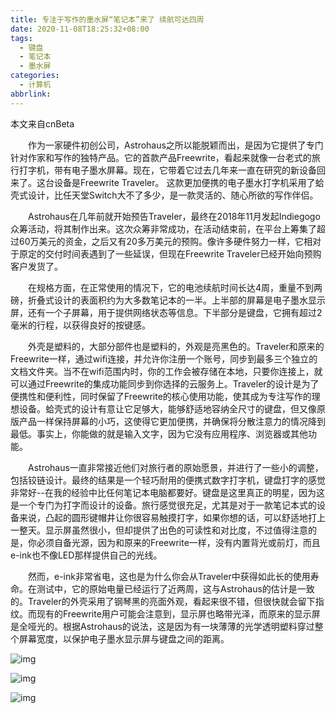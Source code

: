 ```yaml
---
title: 专注于写作的墨水屏“笔记本”来了 续航可达四周
date: 2020-11-08T18:25:32+08:00
tags:
  - 键盘
  - 笔记本
  - 墨水屏
categories:
  - 计算机
abbrlink:
---
```


本文来自cnBeta

　　作为一家硬件初创公司，Astrohaus之所以能脱颖而出，是因为它提供了专门针对作家和写作的独特产品。它的首款产品Freewrite，看起来就像一台老式的旅行打字机，带有电子墨水屏幕。现在，它带着它过去几年来一直在研究的新设备回来了。这台设备是Freewrite Traveler。 这款更加便携的电子墨水打字机采用了蛤壳式设计，比任天堂Switch大不了多少，是一款灵活的、随心所欲的写作伴侣。

　　Astrohaus在几年前就开始预告Traveler，最终在2018年11月发起Indiegogo众筹活动，将其制作出来。这次众筹非常成功，在活动结束前，在平台上筹集了超过60万美元的资金，之后又有20多万美元的预购。像许多硬件努力一样，它相对于原定的交付时间表遇到了一些延误，但现在Freewrite Traveler已经开始向预购客户发货了。

　　在规格方面，在正常使用的情况下，它的电池续航时间长达4周，重量不到两磅，折叠式设计的表面积约为大多数笔记本的一半。上半部的屏幕是电子墨水显示屏，还有一个子屏幕，用于提供网络状态等信息。下半部分是键盘，它拥有超过2毫米的行程，以获得良好的按键感。

　　外壳是塑料的，大部分部件也是塑料的，外观是亮黑色的。Traveler和原来的Freewrite一样，通过wifi连接，并允许你注册一个账号，同步到最多三个独立的文档文件夹。当不在wifi范围内时，你的工作会被存储在本地，只要你连接上，就可以通过Freewrite的集成功能同步到你选择的云服务上。Traveler的设计是为了便携性和便利性，同时保留了Freewrite的核心使用功能，使其成为专注写作的理想设备。蛤壳式的设计有意让它足够大，能够舒适地容纳全尺寸的键盘，但又像原版产品一样保持屏幕的小巧，这使得它更加便携，并确保将分散注意力的情况降到最低。事实上，你能做的就是输入文字，因为它没有应用程序、浏览器或其他功能。

　　Astrohaus一直非常接近他们对旅行者的原始愿景，并进行了一些小的调整，包括铰链设计。最终的结果是一个轻巧耐用的便携式数字打字机，键盘打字的感觉非常好--在我的经验中比任何笔记本电脑都要好。键盘是这里真正的明星，因为这是一个专门为打字而设计的设备。旅行感觉很充足，尤其是对于一款笔记本式的设备来说，凸起的圆形键帽井让你很容易触摸打字，如果你想的话，可以舒适地打上一整天。显示屏虽然很小，但却提供了出色的可读性和对比度，不过值得注意的是，你必须自备光源，因为和原来的Freewrite一样，没有内置背光或前灯，而且e-ink也不像LED那样提供自己的光线。

　　然而，e-ink非常省电，这也是为什么你会从Traveler中获得如此长的使用寿命。在测试中，它的原始电量已经运行了近两周，这与Astrohaus的估计是一致的。Traveler的外壳采用了钢琴黑的亮面外观，看起来很不错，但很快就会留下指纹。而现有的Freewrite用户可能会注意到，显示屏也略带光泽，而原来的显示屏是全哑光的。根据Astrohaus的说法，这是因为有一块薄薄的光学透明塑料穿过整个屏幕宽度，以保护电子墨水显示屏与键盘之间的距离。

![img](https://cdn.jsdelivr.net/gh/yakeing/Documentation@main/Hexo/images/432f-kcaeqzx5933351.jpg)

![img](https://cdn.jsdelivr.net/gh/yakeing/Documentation@main/Hexo/images/1f94-kcaeqzx5933358.jpg)

![img](https://cdn.jsdelivr.net/gh/yakeing/Documentation@main/Hexo/images/694f-kcaeqzx5933357.jpg)